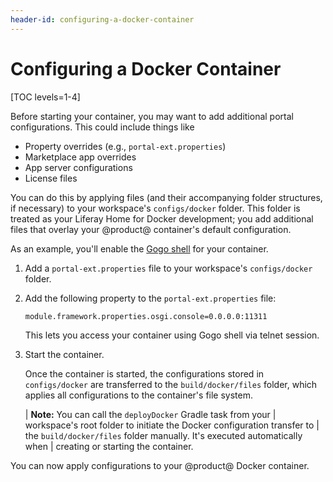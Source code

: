 ```yaml
---
header-id: configuring-a-docker-container
---
```


# Configuring a Docker Container

[TOC levels=1-4]

Before starting your container, you may want to add additional portal
configurations. This could include things like

- Property overrides (e.g., `portal-ext.properties`)
- Marketplace app overrides
- App server configurations
- License files

You can do this by applying files (and their accompanying folder structures, if
necessary) to your workspace's `configs/docker` folder. This folder is treated
as your Liferay Home for Docker development; you add additional files that
overlay your @product@ container's default configuration.

As an example, you'll enable the
[Gogo shell](/docs/7-2/reference/-/knowledge_base/reference/using-the-felix-gogo-shell)
for your container.

1.  Add a `portal-ext.properties` file to your workspace's `configs/docker`
    folder.

2.  Add the following property to the `portal-ext.properties` file:

    ```properties
    module.framework.properties.osgi.console=0.0.0.0:11311
    ```

    This lets you access your container using Gogo shell via telnet session.

3.  Start the container.

    Once the container is started, the configurations stored in `configs/docker`
    are transferred to the `build/docker/files` folder, which applies all
    configurations to the container's file system.

    | **Note:** You can call the `deployDocker` Gradle task from your
    | workspace's root folder to initiate the Docker configuration transfer to
    | the `build/docker/files` folder manually. It's executed automatically when
    | creating or starting the container.

You can now apply configurations to your @product@ Docker container.
